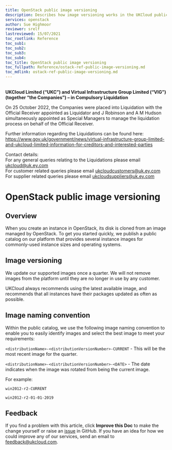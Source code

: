 ```yaml
---
title: OpenStack public image versioning
description: Describes how image versioning works in the UKCloud public catalog for UKCloud for OpenStack
services: openstack
author: Sue Highmoor
reviewer: srelf
lastreviewed: 15/07/2021
toc_rootlink: Reference
toc_sub1:
toc_sub2:
toc_sub3:
toc_sub4:
toc_title: OpenStack public image versioning
toc_fullpath: Reference/ostack-ref-public-image-versioning.md
toc_mdlink: ostack-ref-public-image-versioning.md
---
```


<br>**UKCloud Limited (“UKC”) and Virtual Infrastructure Group Limited (“VIG”) (together “the Companies”) – in Compulsory Liquidation**

On 25 October 2022, the Companies were placed into Liquidation with the Official Receiver appointed as Liquidator and J Robinson and A M Hudson simultaneously appointed as Special Managers to manage the liquidation process on behalf of the Official Receiver.

Further information regarding the Liquidations can be found here: <https://www.gov.uk/government/news/virtual-infrastructure-group-limited-and-ukcloud-limited-information-for-creditors-and-interested-parties>

Contact details:<br>
For any general queries relating to the Liquidations please email <ukcloud@uk.ey.com><br>
For customer related queries please email <ukcloudcustomers@uk.ey.com><br>
For supplier related queries please email <ukcloudsuppliers@uk.ey.com>

# OpenStack public image versioning

## Overview

When you create an instance in OpenStack, its disk is cloned from an image managed by OpenStack. To get you started quickly, we publish a public catalog on our platform that provides several instance images for commonly-used instance sizes and operating systems.

## Image versioning

We update our supported images once a quarter. We will not remove images from the platform until they are no longer in use by any customer.

UKCloud always recommends using the latest available image, and recommends that all instances have their packages updated as often as possible.

## Image naming convention

Within the public catalog, we use the following image naming convention to enable you to easily identify images and select the best image to meet your requirements:

`<distributionName>-<distributionVersionNumber>-CURRENT` - This will be the most recent image for the quarter.

`<distributionName>-<distributionVersionNumber>-<DATE>` - The date indicates when the image was rotated from being the current image.

For example:

`win2012-r2-CURRENT`

`win2012-r2-01-01-2019`

## Feedback

If you find a problem with this article, click **Improve this Doc** to make the change yourself or raise an [issue](https://github.com/UKCloud/documentation/issues) in GitHub. If you have an idea for how we could improve any of our services, send an email to <feedback@ukcloud.com>.
